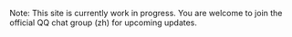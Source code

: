 Note: This site is currently work in progress. You are welcome to join the official QQ chat group (zh) for upcoming updates.
